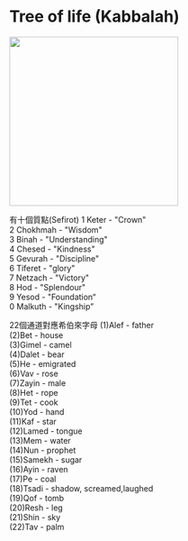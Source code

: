# Tree of life (Kabbalah)

<img src="https://github.com/PartiallyOrderedMagic/PartiallyOrderedMagic.github.io/raw/master/Setting/Ch2/Kabbalah/Kabbalah.svg" Width="300" />  

有十個質點(Sefirot)
1 Keter - "Crown"  
2 Chokhmah - "Wisdom"  
3 Binah - "Understanding"  
4 Chesed - "Kindness"  
5 Gevurah - "Discipline"  
6 Tiferet - "glory"  
7 Netzach - "Victory"  
8 Hod - "Splendour"  
9 Yesod - "Foundation“  
0 Malkuth - "Kingship”  

22個通道對應希伯來字母
(1)Alef - father   
(2)Bet - house  
(3)Gimel - camel  
(4)Dalet - bear  
(5)He - emigrated  
(6)Vav - rose   
(7)Zayin - male  
(8)Het - rope  
(9)Tet - cook   
(10)Yod - hand  
(11)Kaf - star  
(12)Lamed - tongue  
(13)Mem - water  
(14)Nun - prophet  
(15)Samekh - sugar  
(16)Ayin - raven  
(17)Pe - coal  
(18)Tsadi - shadow, screamed,laughed  
(19)Qof - tomb  
(20)Resh - leg  
(21)Shin - sky  
(22)Tav - palm  
